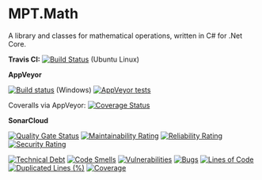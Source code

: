 # MPT.Math
A library and classes for mathematical operations, written in C# for .Net Core.

**Travis CI:** [![Build Status](https://travis-ci.com/MarkPThomas/MPT.Math-.netCore.svg?branch=master&kill_cache=1)](https://travis-ci.com/MarkPThomas/MPT.Math-.netCore) (Ubuntu Linux)

**AppVeyor** 

[![Build status](https://ci.appveyor.com/api/projects/status/jney82f0uwl7mf26?svg=true)](https://ci.appveyor.com/project/MarkPThomas/MPT.Math-.netCore) (Windows)
[![AppVeyor tests](https://img.shields.io/appveyor/tests/MarkPThomas/mpt-math-netcore.svg)](https://ci.appveyor.com/project/MarkPThomas/mpt-math-netcore/build/tests)

Coveralls via AppVeyor: [![Coverage Status](https://coveralls.io/repos/github/MarkPThomas/MPT.Math-.netCore/badge.svg?branch=master&kill_cache=1)](https://coveralls.io/github/MarkPThomas/MPT.Math-.netCore?branch=master&kill_cache=1)


**SonarCloud**

[![Quality Gate Status](https://sonarcloud.io/api/project_badges/measure?project=MarkPThomas_MPT.SE.CrossSection-.netCore&metric=alert_status)](https://sonarcloud.io/dashboard?id=MarkPThomas_MPT.SE.CrossSection-.netCore)
[![Maintainability Rating](https://sonarcloud.io/api/project_badges/measure?project=MarkPThomas_MPT.SE.CrossSection-.netCore&metric=sqale_rating)](https://sonarcloud.io/dashboard?id=MarkPThomas_MPT.SE.CrossSection-.netCore)
[![Reliability Rating](https://sonarcloud.io/api/project_badges/measure?project=MarkPThomas_MPT.SE.CrossSection-.netCore&metric=reliability_rating)](https://sonarcloud.io/dashboard?id=MarkPThomas_MPT.SE.CrossSection-.netCore)
[![Security Rating](https://sonarcloud.io/api/project_badges/measure?project=MarkPThomas_MPT.SE.CrossSection-.netCore&metric=security_rating)](https://sonarcloud.io/dashboard?id=MarkPThomas_MPT.SE.CrossSection-.netCore)

[![Technical Debt](https://sonarcloud.io/api/project_badges/measure?project=MarkPThomas_MPT.SE.CrossSection-.netCore&metric=sqale_index)](https://sonarcloud.io/dashboard?id=MarkPThomas_MPT.SE.CrossSection-.netCore)
[![Code Smells](https://sonarcloud.io/api/project_badges/measure?project=MarkPThomas_MPT.SE.CrossSection-.netCore&metric=code_smells)](https://sonarcloud.io/dashboard?id=MarkPThomas_MPT.SE.CrossSection-.netCore)
[![Vulnerabilities](https://sonarcloud.io/api/project_badges/measure?project=MarkPThomas_MPT.SE.CrossSection-.netCore&metric=vulnerabilities)](https://sonarcloud.io/dashboard?id=MarkPThomas_MPT.SE.CrossSection-.netCore)
[![Bugs](https://sonarcloud.io/api/project_badges/measure?project=MarkPThomas_MPT.SE.CrossSection-.netCore&metric=bugs)](https://sonarcloud.io/dashboard?id=MarkPThomas_MPT.SE.CrossSection-.netCore)
[![Lines of Code](https://sonarcloud.io/api/project_badges/measure?project=MarkPThomas_MPT.SE.CrossSection-.netCore&metric=ncloc)](https://sonarcloud.io/dashboard?id=MarkPThomas_MPT.SE.CrossSection-.netCore)
[![Duplicated Lines (%)](https://sonarcloud.io/api/project_badges/measure?project=MarkPThomas_MPT.SE.CrossSection-.netCore&metric=duplicated_lines_density)](https://sonarcloud.io/dashboard?id=MarkPThomas_MPT.SE.CrossSection-.netCore)
[![Coverage](https://sonarcloud.io/api/project_badges/measure?project=MarkPThomas_MPT.SE.CrossSection-.netCore&metric=coverage)](https://sonarcloud.io/dashboard?id=MarkPThomas_MPT.SE.CrossSection-.netCore)



